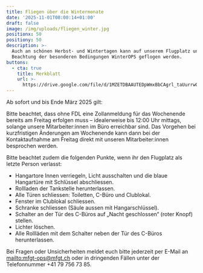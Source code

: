 ```yaml
---
title: Fliegen über die Wintermonate
date: '2025-11-01T08:00:14+01:00'
draft: false
image: /img/uploads/fliegen_winter.jpg
positionx: 50
positiony: 50
description: >-
  Auch an schönen Herbst- und Wintertagen kann auf unserem Flugplatz unter
  Beachtung der besonderen Bedingungen WinterOPS geflogen werden.
buttons:
  - cta: true
    title: Merkblatt
    url: >-
      https://drive.google.com/file/d/1MZETDBAAUTEDpWmxBbCAgrl_taUurrwQ/view?usp=sharing
---
```

Ab sofort und bis Ende März 2025 gilt:

Bitte beachtet, dass ohne FDL eine Zollanmeldung für das Wochenende bereits am Freitag erfolgen muss – idealerweise bis 12:00 Uhr mittags, solange unsere Mitarbeiter:innen im Büro erreichbar sind. Das Vorgehen bei kurzfristigen Änderungen am Wochenende kann dann bei der Kontaktaufnahme am Freitag direkt mit unseren Mitarbeiter:innen besprochen werden.

Bitte beachtet zudem die folgenden Punkte, wenn ihr den Flugplatz als letzte Person verlasst:

* Hangartore Innen verriegeln, Licht ausschalten und die blaue Hangartüre mit Schlüssel abschliessen.
* Rollladen der Tankstelle herunterlassen.
* Alle Türen schliessen: Toiletten, C-Büro und Clublokal.
* Fenster im Clublokal schliessen.
* Schranke schliessen (Säule aussen mit Hangarschlüssel).
* Schalter an der Tür des C-Büros auf „Nacht geschlossen“ (roter Knopf) stellen.
* Lichter löschen.
* Alle Rollläden mit dem Schalter neben der Tür des C-Büros herunterlassen.

Bei Fragen oder Unsicherheiten meldet euch bitte jederzeit per E-Mail an <mailto:mfgt-ops@mfgt.ch> oder in dringenden Fällen unter der Telefonnummer +41 79 756 73 85.
